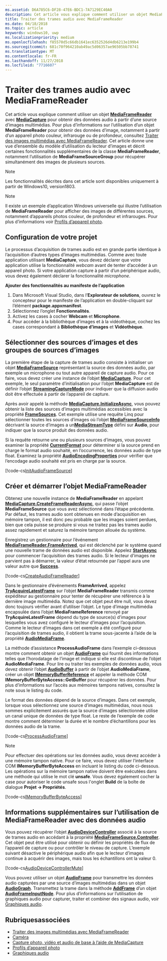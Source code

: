 ```yaml
---
ms.assetid: D6A785C6-DF28-47E6-BDC1-7A7129EC40A0
description: Cet article vous explique comment utiliser un objet MediaFrameReader avec MediaCapture pour obtenir des AudioFrames contenant des données audio à partir d’une source de capture.
title: Traiter des trames audio avec MediaFrameReader
ms.date: 04/18/2018
ms.topic: article
keywords: windows10, uwp
ms.localizationpriority: medium
ms.openlocfilehash: f85570d5c66db1641ec6352526d4db6213e199b4
ms.sourcegitcommit: 681c70f964210ab49ac5d06357ae96505bb78741
ms.translationtype: MT
ms.contentlocale: fr-FR
ms.lasthandoff: 11/27/2018
ms.locfileid: "7716607"
---
```

# <a name="process-audio-frames-with-mediaframereader"></a>Traiter des trames audio avec MediaFrameReader

Cet article vous explique comment utiliser un objet [**MediaFrameReader**](https://msdn.microsoft.com/library/windows/apps/Windows.Media.Capture.Frames.MediaFrameReader) avec [**MediaCapture**](https://msdn.microsoft.com/library/windows/apps/Windows.Media.Capture.MediaCapture) pour obtenir des données audio à partir d’une source d’images multimédias. Pour plus d’informations sur l’utilisation d’un objet **MediaFrameReader** pour obtenir des données d’image, notamment à partir d’un appareil photo couleur, infrarouge ou de profondeur, consultez [Traiter des images multimédias avec MediaFrameReader](process-media-frames-with-mediaframereader.md). Cet article donne une vue d’ensemble du modèle d’utilisation du lecteur d’images et décrit certaines fonctionnalités supplémentaires de la classe **MediaFrameReader**, notamment l’utilisation de **MediaFrameSourceGroup** pour récupérer simultanément des images de plusieurs sources. 

> [!NOTE] 
> Les fonctionnalités décrites dans cet article sont disponibles uniquement à partir de Windows10, version1803.

> [!NOTE] 
> Il existe un exemple d’application Windows universelle qui illustre l’utilisation de **MediaFrameReader** pour afficher des images de différentes sources, notamment d’appareils photos couleur, de profondeur et infrarouges. Pour plus d’informations voir [Profils d’appareil photo](http://go.microsoft.com/fwlink/?LinkId=823230).

## <a name="setting-up-your-project"></a>Configuration de votre projet
Le processus d’acquisition de trames audio est en grande partie identique à l’acquisition d’autres types d’images multimédias. Comme avec toute application utilisant **MediaCapture**, vous devez déclarer que votre application utilise la fonctionnalité *webcam* avant de tenter d’accéder à un appareil photo. Si votre application capture à partir d’un périphérique audio, vous devez également déclarer la fonctionnalité *microphone*. 

**Ajouter des fonctionnalités au manifeste de l’application**

1.  Dans Microsoft Visual Studio, dans l’**Explorateur de solutions**, ouvrez le concepteur pour le manifeste de l’application en double-cliquant sur l’élément **package.appxmanifest**.
2.  Sélectionnez l’onglet **Fonctionnalités**.
3.  Activez les cases à cocher **Webcam** et **Microphone**.
4.  Pour accéder à la bibliothèque d’images et à la vidéothèque, cochez les cases correspondant à **Bibliothèque d’images** et **Vidéothèque**.



## <a name="select-frame-sources-and-frame-source-groups"></a>Sélectionner des sources d’images et des groupes de sources d’images

La première étape de la capture de trames audio consiste à initialiser un objet [**MediaFrameSource**](https://msdn.microsoft.com/library/windows/apps/Windows.Media.Capture.Frames.MediaFrameSource) représentant la source des données audio, par exemple un microphone ou tout autre appareil de capture audio. Pour ce faire, vous devez créer une instance de l’objet [**MediaCapture**](https://msdn.microsoft.com/library/windows/apps/Windows.Media.Capture.MediaCapture). Pour cet exemple, le seul paramètre d’initialisation pour l’objet **MediaCapture** est de définir l’objet [**StreamingCaptureMode**](https://docs.microsoft.com/uwp/api/windows.media.capture.mediacaptureinitializationsettings.streamingcapturemode) pour indiquer que la diffusion audio doit être effectuée à partir de l’appareil de capture. 

Après avoir appelé la méthode [**MediaCapture.InitializeAsync**](https://docs.microsoft.com/uwp/api/windows.media.capture.mediacapture.initializeasync), vous pouvez obtenir la liste des sources d’images multimédias accessibles avec la propriété [**FrameSources**](https://docs.microsoft.com/uwp/api/windows.media.capture.mediacapture.framesources). Cet exemple utilise une requête Linq pour sélectionner toutes les sources d’images où l’objet [**MediaFrameSourceInfo**](https://docs.microsoft.com/uwp/api/windows.media.capture.frames.mediaframesourceinfo) décrivant la source d’images a un[**MediaStreamType**](https://docs.microsoft.com/uwp/api/windows.media.capture.frames.mediaframesourceinfo.mediastreamtype) défini sur **Audio**, pour indiquer que la source produit des données audio.

Si la requête retourne une ou plusieurs sources d’images, vous pouvez examiner la propriété [**CurrentFormat**](https://docs.microsoft.com/uwp/api/windows.media.capture.frames.mediaframesource.currentformat) pour déterminer si la source prend en charge le format audio souhaité, en l’occurrence, les données audio de type float. Examinez la propriété [**AudioEncodingProperties**](https://docs.microsoft.com/uwp/api/windows.media.capture.frames.mediaframeformat.audioencodingproperties) pour vérifier que l’encodage audio souhaité est pris en charge par la source.

[!code-cs[InitAudioFrameSource](./code/Frames_Win10/Frames_Win10/MainPage.xaml.cs#SnippetInitAudioFrameSource)]

## <a name="create-and-start-the-mediaframereader"></a>Créer et démarrer l’objet MediaFrameReader

Obtenez une nouvelle instance de **MediaFrameReader** en appelant [**MediaCapture.CreateFrameReaderAsync**](https://docs.microsoft.com/uwp/api/windows.media.capture.mediacapture.createframereaderasync#Windows_Media_Capture_MediaCapture_CreateFrameReaderAsync_Windows_Media_Capture_Frames_MediaFrameSource_), qui passe l’objet **MediaFrameSource** que vous avez sélectionné dans l’étape précédente. Par défaut, les trames audio sont obtenues en mode d’acquisition en mémoire tampon, il est donc peu probable que les images soient perdues, bien que cela puisse se produire si vous ne traitez pas les trames audio assez rapidement et saturez la mémoire tampon allouée du système.

Enregistrez un gestionnaire pour l’événement [**MediaFrameReader.FrameArrived**](*https://docs.microsoft.com/uwp/api/windows.media.capture.frames.mediaframereader.framearrived), qui est déclenché par le système quand une nouvelle trame de données audio est disponible. Appelez [**StartAsync**](https://docs.microsoft.com/uwp/api/windows.media.capture.frames.mediaframereader.startasync) pour commencer l’acquisition des trames audio. Si le lecteur d’images ne parvient pas à démarrer, la valeur d’état retournée par l’appel aura une valeur autre que [**Success**](https://docs.microsoft.com/uwp/api/windows.media.capture.frames.mediaframereaderstartstatus).

[!code-cs[CreateAudioFrameReader](./code/Frames_Win10/Frames_Win10/MainPage.xaml.cs#SnippetCreateAudioFrameReader)]

Dans le gestionnaire d’événements **FrameArrived**, appelez [**TryAcquireLatestFrame**](https://docs.microsoft.com/uwp/api/windows.media.capture.frames.mediaframereader.tryacquirelatestframe) sur l’objet **MediaFrameReader** transmis comme expéditeur au gestionnaire pour tenter de récupérer une référence à la dernière image multimédia. Notez que cet objet peut être null, vous devez donc toujours vérifier avant d’utiliser l’objet. Le type d’image multimédia encapsulée dans l’objet **MediaFrameReference** renvoyé par **TryAcquireLatestFrame** dépend du type de source(s) d’images pour lesquelles vous avez configuré le lecteur d’images pour l’acquisition. Comme le lecteur d’images dans cet exemple a été configuré pour l’acquisition de trames audio, il obtient la trame sous-jacente à l’aide de la propriété [**AudioMediaFrame**](https://docs.microsoft.com/uwp/api/windows.media.capture.frames.mediaframereference.audiomediaframe). 

La méthode d’assistance **ProcessAudioFrame** dans l’exemple ci-dessous montre comment obtenir un objet [**AudioFrame**](https://docs.microsoft.com/uwp/api/windows.media.audioframe) qui fournit des informations telles que l’horodatage de l’image et indique si elle est discontinue de l’objet **AudioMediaFrame**. Pour lire ou traiter les exemples de données audio, vous devez obtenir l’objet [**AudioBuffer**](https://docs.microsoft.com/uwp/api/windows.media.audiobuffer) à partir de l’objet **AudioMediaFrame**, créer un objet [**IMemoryBufferReference**](https://docs.microsoft.com/uwp/api/windows.foundation.imemorybufferreference) et appeler la méthode COM **IMemoryBufferByteAccess::GetBuffer** pour récupérer les données. Pour plus d’informations sur l’accès aux mémoires tampons natives, consultez la note sous le listing du code.

Le format des données dépend de la source d’images. Dans cet exemple, lorsque vous sélectionnez une source d’images multimédias, nous nous sommes explicitement assurés que la source d’images sélectionnée utilise un canal unique de données de type float. Le reste de l’exemple de code montre comment déterminer la durée et le nombre d’échantillons pour les données audio de la trame.  

[!code-cs[ProcessAudioFrame](./code/Frames_Win10/Frames_Win10/MainPage.xaml.cs#SnippetProcessAudioFrame)]

> [!NOTE] 
> Pour effectuer des opérations sur les données audio, vous devez accéder à une mémoire tampon native. Pour ce faire, vous devez utiliser l’interface COM **IMemoryBufferByteAccess** en incluant le listing du code ci-dessous. Les opérations sur la mémoire tampon native doivent être exécutées dans une méthode qui utilise le mot clé **unsafe**. Vous devez également cocher la case pour autoriser le code unsafe sous l'onglet **Build** de la boîte de dialogue **Projet -> Propriétés**.

[!code-cs[IMemoryBufferByteAccess](./code/Frames_Win10/Frames_Win10/FrameRenderer.cs#SnippetIMemoryBufferByteAccess)]

## <a name="additional-information-on-using-mediaframereader-with-audio-data"></a>Informations supplémentaires sur l’utilisation de MediaFrameReader avec des données audio

Vous pouvez récupérer l’objet [**AudioDeviceController**](https://docs.microsoft.com/uwp/api/Windows.Media.Devices.AudioDeviceController) associé à la source de trames audio en accédant à la propriété [**MediaFrameSource.Controller**](https://docs.microsoft.com/uwp/api/windows.media.capture.frames.mediaframesource.controller). Cet objet peut être utilisé pour obtenir ou définir les propriétés de flux de l’appareil de capture ou pour contrôler le niveau de capture. L’exemple suivant désactive le périphérique audio afin que le lecteur d’images continue à acquérir des images, mais tous les échantillons ont la valeur 0.

[!code-cs[AudioDeviceControllerMute](./code/Frames_Win10/Frames_Win10/MainPage.xaml.cs#SnippetAudioDeviceControllerMute)]

Vous pouvez utiliser un objet [**AudioFrame**](https://docs.microsoft.com/uwp/api/windows.media.audioframe) pour transmettre les données audio capturées par une source d’images multimédias dans un objet [**AudioGraph**](https://docs.microsoft.com/uwp/api/windows.media.audio.audiograph). Transmettez la trame dans la méthode [**AddFrame**](https://docs.microsoft.com/uwp/api/windows.media.audio.audioframeinputnode.addframe) d’un objet [**AudioFrameInputNode**](https://docs.microsoft.com/en-us/uwp/api/windows.media.audio.audioframeinputnode). Pour plus d’informations sur l’utilisation de graphiques audio pour capturer, traiter et combiner des signaux audio, voir [Graphiques audio](audio-graphs.md).

## <a name="related-topics"></a>Rubriquesassociées

* [Traiter des images multimédias avec MediaFrameReader](process-media-frames-with-mediaframereader.md)
* [Caméra](camera.md)
* [Capture photo, vidéo et audio de base à l’aide de MediaCapture](basic-photo-video-and-audio-capture-with-MediaCapture.md)
* [Profils d’appareil photo](http://go.microsoft.com/fwlink/?LinkId=823230)
* [Graphiques audio](audio-graphs.md)
 






